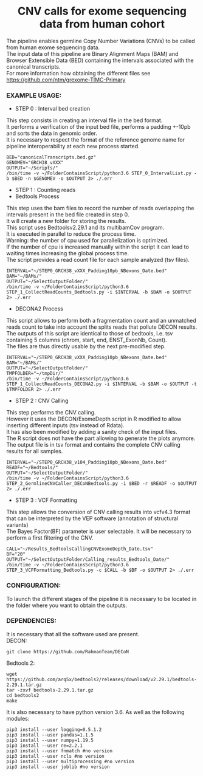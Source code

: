 <h1 align="center"> CNV calls for exome sequencing data from human cohort </h1>


The pipeline enables germline Copy Number Variations (CNVs) to be called from human exome sequencing data.<br>
The input data of this pipeline are Binary Alignment Maps (BAM) and Browser Extensible Data (BED) containing the intervals associated with the canonical transcripts.<br>
For more information how obtaining the different files see https://github.com/ntm/grexome-TIMC-Primary<br>

### EXAMPLE USAGE:

* STEP 0 : Interval bed creation <br>

This step consists in creating an interval file in the bed format.<br>
It performs a verification of the input bed file, performs a padding +-10pb and sorts the data in genomic order.<br>
It is necessary to respect the format of the reference genome name for pipeline interoperability at each new process started.<br>
```
BED="canonicalTranscripts.bed.gz"
GENOMEV="GRCH38_vXXX"
OUTPUT="~/Scripts/"
/bin/time -v ~/FolderContainsScript/python3.6 STEP_0_IntervalList.py -b $BED -n $GENOMEV -o $OUTPUT 2> ./.err
```

* STEP 1 : Counting reads  <br>
 * Bedtools Process<br>

This step uses the bam files to record the number of reads overlapping the intervals present in the bed file created in step 0.<br>
It will create a new folder for storing the results. <br>
This script uses Bedtoolsv2.29.1 and its multibamCov program.<br>
It is executed in parallel to reduce the process time.<br>
Warning: the number of cpu used for parallelization is optimized.<br>
If the number of cpu is increased manually within the script it can lead to waiting times increasing the global process time.<br>
The script provides a read count file for each sample analyzed (tsv files).<br>

```
INTERVAL="~/STEP0_GRCH38_vXXX_Padding10pb_NBexons_Date.bed"
BAM="~/BAMs/"
OUTPUT="~/SelectOutputFolder/"
/bin/time -v ~/FolderContainsScript/python3.6 STEP_1_CollectReadCounts_Bedtools.py -i $INTERVAL -b $BAM -o $OUTPUT 2> ./.err
```

 * DECONA2 Process

This script allows to perform both a fragmentation count and an unmatched reads count to take into account the splits reads that pollute DECON results. <br>
The outputs of this script are identical to those of bedtools, i.e. tsv containing 5 columns (chrom, start, end, ENST_ExonNb, Count).<br>
The files are thus directly usable by the next pre-modified step.<br>

```
INTERVAL="~/STEP0_GRCH38_vXXX_Padding10pb_NBexons_Date.bed"
BAM="~/BAMs/"
OUTPUT="~/SelectOutputFolder/"
TMPFOLDER="~/tmpDir/"
/bin/time -v ~/FolderContainsScript/python3.6 STEP_1_CollectReadCounts_DECONA2.py -i $INTERVAL -b $BAM -o $OUTPUT -t $TMPFOLDER 2> ./.err
```


* STEP 2 : CNV Calling<br>

This step performs the CNV calling.<br>
However it uses the DECON/ExomeDepth script in R modified to allow inserting different inputs (tsv instead of Rdata).<br>
It has also been modified by adding a sanity check of the input files.<br>
The R script does not have the part allowing to generate the plots anymore.<br>
The output file is in tsv format and contains the complete CNV calling results for all samples.<br>
```
INTERVAL="~/STEP0_GRCH38_v104_Padding10pb_NBexons_Date.bed"
READF="~/Bedtools/"
OUTPUT="~/SelectOutputFolder/"
/bin/time -v ~/FolderContainsScript/python3.6 STEP_2_GermlineCNVCaller_DECoNBedtools.py -i $BED -r $READF -o $OUTPUT 2> ./.err
```

* STEP 3 : VCF Formatting<br>

This step allows the conversion of CNV calling results into vcfv4.3 format that can be interpreted by the VEP software (annotation of structural variants) <br>
The Bayes Factor(BF) parameter is user selectable. It will be necessary to perform a first filtering of the CNV. <br>
```
CALL="~/Results_BedtoolsCallingCNVExomeDepth_Date.tsv"
BF="20"
OUTPUT="~/SelectOutputFolder/Calling_results_Bedtools_Date/"
/bin/time -v ~/FolderContainsScript/python3.6 STEP_3_VCFFormatting_Bedtools.py -c $CALL -b $BF -o $OUTPUT 2> ./.err
```

### CONFIGURATION:
To launch the different stages of the pipeline it is necessary to be located in the folder where you want to obtain the outputs. <br>

### DEPENDENCIES:
It is necessary that all the software used are present. <br>
DECON: <br>
```
git clone https://github.com/RahmanTeam/DECoN
```
Bedtools 2:<br>
```
wget https://github.com/arq5x/bedtools2/releases/download/v2.29.1/bedtools-2.29.1.tar.gz
tar -zxvf bedtools-2.29.1.tar.gz
cd bedtools2
make
```
It is also necessary to have python version 3.6.
As well as the following modules:
```
pip3 install --user logging=0.5.1.2
pip3 install --user pandas=1.1.5
pip3 install --user numpy=1.19.5
pip3 install --user re=2.2.1
pip3 install --user fnmatch #no version
pip3 install --user ncls #no version
pip3 install --user multiprocessing #no version
pip3 install --user joblib #no version

```
